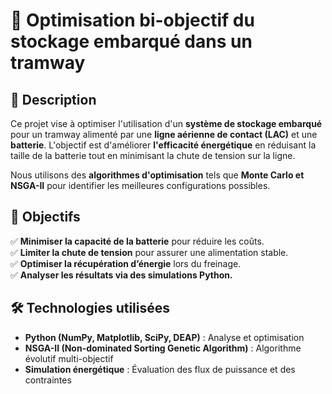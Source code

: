 # 🚋 Optimisation bi-objectif du stockage embarqué dans un tramway

## 📖 Description

Ce projet vise à optimiser l'utilisation d'un **système de stockage embarqué** pour un tramway alimenté par une **ligne aérienne de contact (LAC)** et une **batterie**. L'objectif est d'améliorer **l'efficacité énergétique** en réduisant la taille de la batterie tout en minimisant la chute de tension sur la ligne.

Nous utilisons des **algorithmes d'optimisation** tels que **Monte Carlo et NSGA-II** pour identifier les meilleures configurations possibles.

## 🚀 Objectifs

✅ **Minimiser la capacité de la batterie** pour réduire les coûts.  
✅ **Limiter la chute de tension** pour assurer une alimentation stable.  
✅ **Optimiser la récupération d’énergie** lors du freinage.  
✅ **Analyser les résultats via des simulations Python.**  

## 🛠 Technologies utilisées

- **Python (NumPy, Matplotlib, SciPy, DEAP)** : Analyse et optimisation  
- **NSGA-II (Non-dominated Sorting Genetic Algorithm)** : Algorithme évolutif multi-objectif  
- **Simulation énergétique** : Évaluation des flux de puissance et des contraintes 
